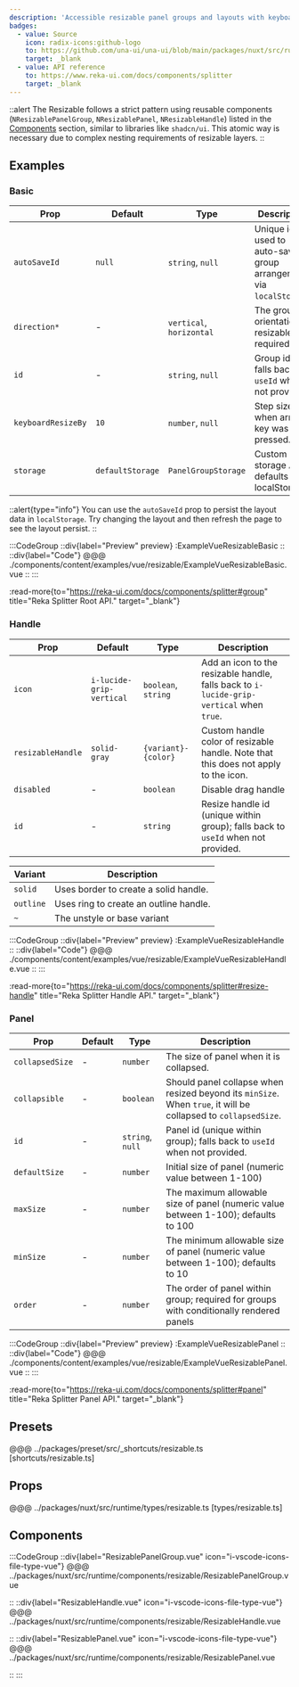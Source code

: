 ```yaml
---
description: 'Accessible resizable panel groups and layouts with keyboard support.'
badges:
  - value: Source
    icon: radix-icons:github-logo
    to: https://github.com/una-ui/una-ui/blob/main/packages/nuxt/src/runtime/components/resizable/ResizablePanelGroup.vue
    target: _blank
  - value: API reference
    to: https://www.reka-ui.com/docs/components/splitter
    target: _blank
---
```


::alert
The Resizable follows a strict pattern using reusable components (`NResizablePanelGroup`, `NResizablePanel`, `NResizableHandle`) listed in the [Components](#components) section, similar to libraries like `shadcn/ui`. This atomic way is necessary due to complex nesting requirements of resizable layers.
::

## Examples

### Basic

| Prop               | Default          | Type                     | Description                                                       |
| ------------------ | ---------------- | ------------------------ | ----------------------------------------------------------------- |
| `autoSaveId`       | `null`           | `string`, `null`         | Unique id used to auto-save group arrangement via `localStorage`. |
| `direction*`       | -                | `vertical`, `horizontal` | The group orientation of resizable; required prop                 |
| `id`               | -                | `string`, `null`         | Group id; falls back to `useId` when not provided.                |
| `keyboardResizeBy` | `10`             | `number`, `null`         | Step size when arrow key was pressed.                             |
| `storage`          | `defaultStorage` | `PanelGroupStorage`      | Custom storage API; defaults to localStorage                      |

::alert{type="info"}
You can use the `autoSaveId` prop to persist the layout data in `localStorage`. Try changing the layout and then refresh the page to see the layout persist.
::

:::CodeGroup
::div{label="Preview" preview}
:ExampleVueResizableBasic
::
::div{label="Code"}
@@@ ./components/content/examples/vue/resizable/ExampleVueResizableBasic.vue
::
:::

:read-more{to="https://reka-ui.com/docs/components/splitter#group" title="Reka Splitter Root API." target="_blank"}

### Handle

| Prop              | Default                  | Type                | Description                                                                              |
| ----------------- | ------------------------ | ------------------- | ---------------------------------------------------------------------------------------- |
| `icon`            | `i-lucide-grip-vertical` | `boolean`, `string` | Add an icon to the resizable handle, falls back to `i-lucide-grip-vertical` when `true`. |
| `resizableHandle` | `solid-gray`             | `{variant}-{color}` | Custom handle color of resizable handle. Note that this does not apply to the icon.      |
| `disabled`        | -                        | `boolean`           | Disable drag handle                                                                      |
| `id`              | -                        | `string`            | Resize handle id (unique within group); falls back to `useId` when not provided.         |

| Variant   | Description                            |
| --------- | -------------------------------------- |
| `solid`   | Uses border to create a solid handle.  |
| `outline` | Uses ring to create an outline handle. |
| `~`       | The unstyle or base variant            |

:::CodeGroup
::div{label="Preview" preview}
:ExampleVueResizableHandle
::
::div{label="Code"}
@@@ ./components/content/examples/vue/resizable/ExampleVueResizableHandle.vue
::
:::

:read-more{to="https://reka-ui.com/docs/components/splitter#resize-handle" title="Reka Splitter Handle API." target="_blank"}

### Panel

| Prop            | Default | Type             | Description                                                                                                    |
| --------------- | ------- | ---------------- | -------------------------------------------------------------------------------------------------------------- |
| `collapsedSize` | -       | `number`         | The size of panel when it is collapsed.                                                                        |
| `collapsible`   | -       | `boolean`        | Should panel collapse when resized beyond its `minSize`. When `true`, it will be collapsed to `collapsedSize`. |
| `id`            | -       | `string`, `null` | Panel id (unique within group); falls back to `useId` when not provided.                                       |
| `defaultSize`   | -       | `number`         | Initial size of panel (numeric value between 1-100)                                                            |
| `maxSize`       | -       | `number`         | The maximum allowable size of panel (numeric value between 1-100); defaults to 100                             |
| `minSize`       | -       | `number`         | The minimum allowable size of panel (numeric value between 1-100); defaults to 10                              |
| `order`         | -       | `number`         | The order of panel within group; required for groups with conditionally rendered panels                        |

:::CodeGroup
::div{label="Preview" preview}
:ExampleVueResizablePanel
::
::div{label="Code"}
@@@ ./components/content/examples/vue/resizable/ExampleVueResizablePanel.vue
::
:::

:read-more{to="https://reka-ui.com/docs/components/splitter#panel" title="Reka Splitter Panel API." target="_blank"}

## Presets

@@@ ../packages/preset/src/_shortcuts/resizable.ts [shortcuts/resizable.ts]

## Props

@@@ ../packages/nuxt/src/runtime/types/resizable.ts [types/resizable.ts]

## Components

:::CodeGroup
::div{label="ResizablePanelGroup.vue" icon="i-vscode-icons-file-type-vue"}
@@@ ../packages/nuxt/src/runtime/components/resizable/ResizablePanelGroup.vue

::
::div{label="ResizableHandle.vue" icon="i-vscode-icons-file-type-vue"}
@@@ ../packages/nuxt/src/runtime/components/resizable/ResizableHandle.vue

::
::div{label="ResizablePanel.vue" icon="i-vscode-icons-file-type-vue"}
@@@ ../packages/nuxt/src/runtime/components/resizable/ResizablePanel.vue

::
:::
